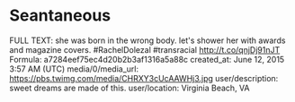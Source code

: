 # Seantaneous

FULL TEXT: she was born in the wrong body. let's shower her with awards and magazine covers. #RachelDolezal #transracial http://t.co/qnjDj91nJT
Formula: a7284eef75ec4d20b2b3af1316a5a88c
created_at: June 12, 2015 3:57 AM (UTC)
media/0/media_url: https://pbs.twimg.com/media/CHRXY3cUcAAWHj3.jpg
user/description: sweet dreams are made of this.
user/location: Virginia Beach, VA